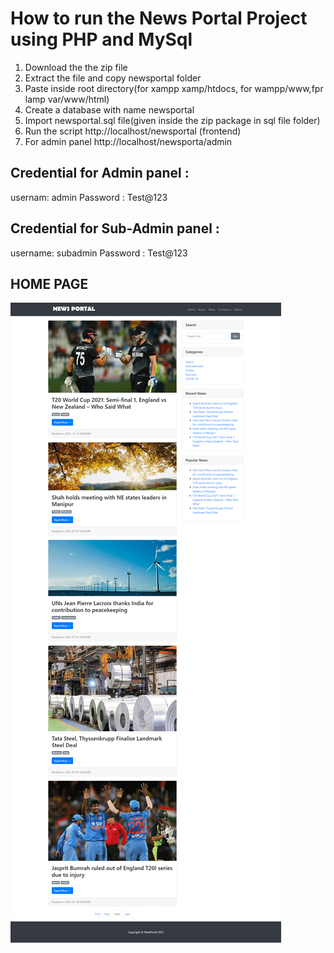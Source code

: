 # How to run the News Portal Project using PHP and MySql
1. Download the the zip file
2. Extract the file and copy newsportal folder
3. Paste inside root directory(for xampp xamp/htdocs, for wampp/www,fpr lamp var/www/html)
4. Create a database with name newsportal
5. Import newsportal.sql file(given inside the zip package in sql file folder)
6. Run the script http://localhost/newsportal (frontend)
7. For admin panel  http://localhost/newsporta/admin

## Credential for Admin panel :
usernam: admin
Password : Test@123

## Credential for Sub-Admin panel :
username: subadmin
Password : Test@123

## HOME PAGE
![home-page](https://github.com/shivam-i/news-portal/blob/1f7e50d9e462a919c250da414f75cdd0fce49d89/newsportal/images/screenshots/home-page.png)
